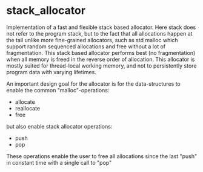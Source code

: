 # stack_allocator
Implementation of a fast and flexible stack based allocator. Here stack does not refer to the program stack, but to the fact that all allocations happen at the tail unlike more fine-grained allocators, such as std malloc which support random sequenced allocations and free without a lot of fragmentation. This stack based allocator performs best (no fragmentation) when all memory is freed in the reverse order of allocation. This allocator is mostly suited for thread-local working memory, and not to persistently store program data with varying lifetimes.

An important design goal for the allocator is for the data-structures to enable the common "malloc"-operations:
<ul>
  <li>allocate</li>
  <li>reallocate</li>
  <li>free</li>
</ul>

but also enable stack allocator operations:
<ul>
  <li>push</li>
  <li>pop</li>
</ul>
These operations enable the user to free all allocations since the last "push" in constant time with a single call to "pop"
